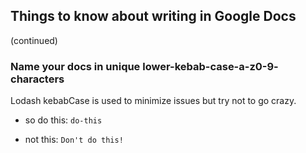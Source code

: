 ﻿## Things to know about writing in Google Docs
(continued)


### Name your docs in unique lower-kebab-case-a-z0-9- characters

Lodash kebabCase is used to minimize issues but try not to go crazy.


* so do this: `do-this`


* not this: `Don't do this!`